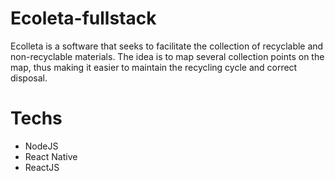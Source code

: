 # Ecoleta-fullstack
Ecolleta is a software that seeks to facilitate the collection of recyclable and non-recyclable materials. The idea is to map several collection points on the map, thus making it easier to maintain the recycling cycle and correct disposal.

# Techs
- NodeJS
- React Native
- ReactJS
